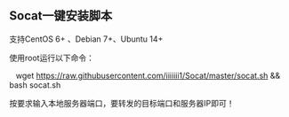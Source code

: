 Socat一键安装脚本
-----------
支持CentOS 6+ 、Debian 7+、Ubuntu 14+

使用root运行以下命令：

    wget https://raw.githubusercontent.com/iiiiiii1/Socat/master/socat.sh && bash socat.sh

按要求输入本地服务器端口，要转发的目标端口和服务器IP即可！
